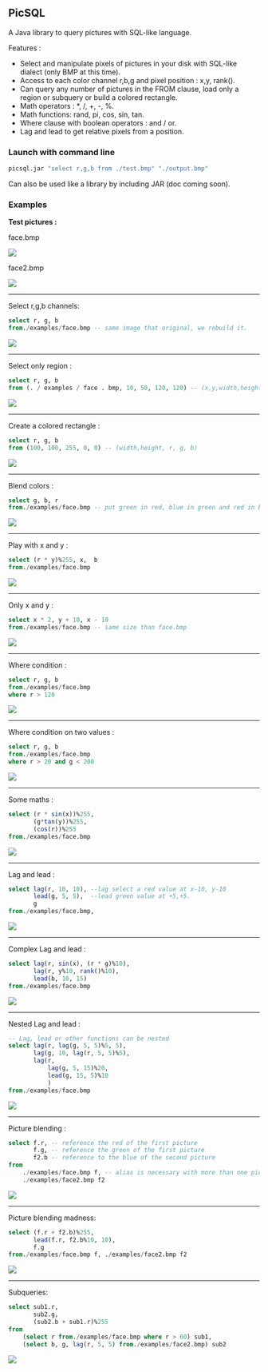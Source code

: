 ## PicSQL

A Java library to query pictures with SQL-like language.

Features :

- Select and manipulate pixels of pictures in your disk with SQL-like dialect (only BMP at this time).
- Access to each color channel r,b,g and pixel position : x,y, rank().
- Can query any number of pictures in the FROM clause, load only a region or subquery or build a colored rectangle.
- Math operators : *, /, +, -, %.
- Math functions: rand, pi, cos, sin, tan.
- Where clause with boolean operators : and / or.
- Lag and lead to get relative pixels from a position.

### Launch with command line

```bash
picsql.jar "select r,g,b from ./test.bmp" "./output.bmp"
```

Can also be used like a library by including JAR (doc coming soon).

### Examples

**Test pictures :**

face.bmp

![](./examples/face.bmp)

face2.bmp

![](./examples/face2.bmp)

<hr>

Select r,g,b channels:

```sql
select r, g, b
from./examples/face.bmp -- same image that original, we rebuild it.
```

![](examples/face.bmp)

<hr>

Select only region :

```sql
select r, g, b
from (. / examples / face . bmp, 10, 50, 120, 120) -- (x,y,width,height) of a region
```

![](examples/face_1.bmp)

<hr>

Create a colored rectangle :

```sql
select r, g, b
from (100, 100, 255, 0, 0) -- (width,height, r, g, b)
```

![](examples/face_2.bmp)

<hr>

Blend colors :

```sql
select g, b, r
from./examples/face.bmp -- put green in red, blue in green and red in blue.
```

![](examples/face_3.bmp)

<hr>

Play with x and y :

```sql
select (r * y)%255, x,  b
from./examples/face.bmp
```

![](examples/face_4.bmp)

<hr>

Only x and y :

```sql
select x * 2, y + 10, x - 10
from./examples/face.bmp -- same size than face.bmp
```

![](examples/face_5.bmp)

<hr>

Where condition :

```sql
select r, g, b
from./examples/face.bmp
where r > 120
```

![](examples/face_6.bmp)

<hr>

Where condition on two values :

```sql
select r, g, b
from./examples/face.bmp
where r > 20 and g < 200
```

![](examples/face_7.bmp)

<hr>

Some maths :

```sql
select (r * sin(x))%255, 
       (g*tan(y))%255, 
       (cos(r))%255
from./examples/face.bmp
```

![](examples/face_8.bmp)

<hr>

Lag and lead :

```sql
select lag(r, 10, 10), --lag select a red value at x-10, y-10
       lead(g, 5, 5),  --lead green value at +5,+5.
       g
from./examples/face.bmp, 
```

![](examples/face_9.bmp)

<hr>

Complex Lag and lead :

```sql
select lag(r, sin(x), (r * g)%10),
       lag(r, y%10, rank()%10),
       lead(b, 10, 15)
from./examples/face.bmp
```

![](examples/face_10.bmp)

<hr>

Nested Lag and lead :

```sql
-- Lag, lead or other functions can be nested
select lag(r, lag(g, 5, 5)%5, 5),
       lag(g, 10, lag(r, 5, 5)%5),
       lag(r,
           lag(g, 5, 15)%20,
           lead(g, 15, 5)%10
           )
from./examples/face.bmp
```

![](examples/face_11.bmp)

<hr>

Picture blending :

```sql
select f.r, -- reference the red of the first picture
       f.g, -- reference the green of the first picture
       f2.b -- reference to the blue of the second picture
from
    ./examples/face.bmp f, -- alias is necessary with more than one picture
    ./examples/face2.bmp f2
```

![](examples/face_12.bmp)

<hr>

Picture blending madness:

```sql
select (f.r + f2.b)%255, 
       lead(f.r, f2.b%10, 10), 
       f.g
from./examples/face.bmp f, ./examples/face2.bmp f2
```

![](examples/face_13.bmp)

<hr>

Subqueries:

```sql
select sub1.r,
       sub2.g,
       (sub2.b + sub1.r)%255
from
    (select r from./examples/face.bmp where r > 60) sub1,
    (select b, g, lag(r, 5, 5) from./examples/face2.bmp) sub2
```

![](examples/face_14.bmp)